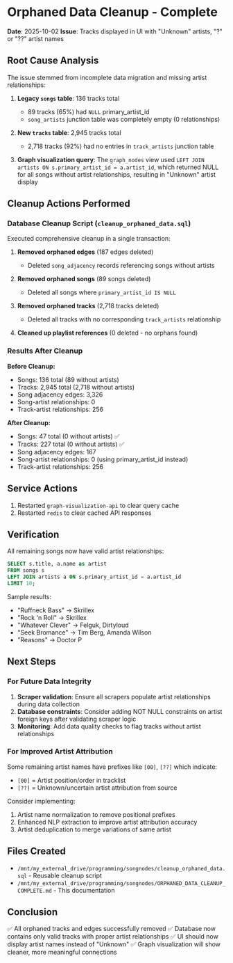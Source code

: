 # Orphaned Data Cleanup - Complete

**Date**: 2025-10-02
**Issue**: Tracks displayed in UI with "Unknown" artists, "?" or "??" artist names

## Root Cause Analysis

The issue stemmed from incomplete data migration and missing artist relationships:

1. **Legacy `songs` table**: 136 tracks total
   - 89 tracks (65%) had `NULL` primary_artist_id
   - `song_artists` junction table was completely empty (0 relationships)

2. **New `tracks` table**: 2,945 tracks total
   - 2,718 tracks (92%) had no entries in `track_artists` junction table

3. **Graph visualization query**: The `graph_nodes` view used `LEFT JOIN artists ON s.primary_artist_id = a.artist_id`, which returned NULL for all songs without artist relationships, resulting in "Unknown" artist display

## Cleanup Actions Performed

### Database Cleanup Script (`cleanup_orphaned_data.sql`)

Executed comprehensive cleanup in a single transaction:

1. **Removed orphaned edges** (187 edges deleted)
   - Deleted `song_adjacency` records referencing songs without artists

2. **Removed orphaned songs** (89 songs deleted)
   - Deleted all songs where `primary_artist_id IS NULL`

3. **Removed orphaned tracks** (2,718 tracks deleted)
   - Deleted all tracks with no corresponding `track_artists` relationship

4. **Cleaned up playlist references** (0 deleted - no orphans found)

### Results After Cleanup

**Before Cleanup:**
- Songs: 136 total (89 without artists)
- Tracks: 2,945 total (2,718 without artists)
- Song adjacency edges: 3,326
- Song-artist relationships: 0
- Track-artist relationships: 256

**After Cleanup:**
- Songs: 47 total (0 without artists) ✅
- Tracks: 227 total (0 without artists) ✅
- Song adjacency edges: 167
- Song-artist relationships: 0 (using primary_artist_id instead)
- Track-artist relationships: 256

## Service Actions

1. Restarted `graph-visualization-api` to clear query cache
2. Restarted `redis` to clear cached API responses

## Verification

All remaining songs now have valid artist relationships:

```sql
SELECT s.title, a.name as artist
FROM songs s
LEFT JOIN artists a ON s.primary_artist_id = a.artist_id
LIMIT 10;
```

Sample results:
- "Ruffneck Bass" → Skrillex
- "Rock 'n Roll" → Skrillex
- "Whatever Clever" → Felguk, Dirtyloud
- "Seek Bromance" → Tim Berg, Amanda Wilson
- "Reasons" → Doctor P

## Next Steps

### For Future Data Integrity

1. **Scraper validation**: Ensure all scrapers populate artist relationships during data collection
2. **Database constraints**: Consider adding NOT NULL constraints on artist foreign keys after validating scraper logic
3. **Monitoring**: Add data quality checks to flag tracks without artist relationships

### For Improved Artist Attribution

Some remaining artist names have prefixes like `[00]`, `[??]` which indicate:
- `[00]` = Artist position/order in tracklist
- `[??]` = Unknown/uncertain artist attribution from source

Consider implementing:
1. Artist name normalization to remove positional prefixes
2. Enhanced NLP extraction to improve artist attribution accuracy
3. Artist deduplication to merge variations of same artist

## Files Created

- `/mnt/my_external_drive/programming/songnodes/cleanup_orphaned_data.sql` - Reusable cleanup script
- `/mnt/my_external_drive/programming/songnodes/ORPHANED_DATA_CLEANUP_COMPLETE.md` - This documentation

## Conclusion

✅ All orphaned tracks and edges successfully removed
✅ Database now contains only valid tracks with proper artist relationships
✅ UI should now display artist names instead of "Unknown"
✅ Graph visualization will show cleaner, more meaningful connections
